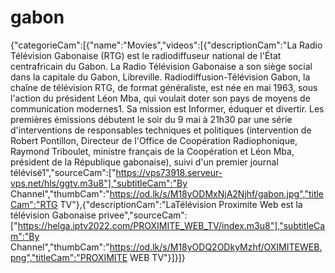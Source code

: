 # gabon
{"categorieCam":[{"name":"Movies","videos":[{"descriptionCam":"La Radio Télévision Gabonaise (RTG) est le radiodiffuseur national de l'État centrafricain du Gabon. La Radio Télévision Gabonaise a son siège social dans la capitale du Gabon, Libreville. Radiodiffusion-Télévision Gabon, la chaîne de télévision RTG, de format généraliste, est née en mai 1963, sous l'action du président Léon Mba, qui voulait doter son pays de moyens de communication modernes1. Sa mission est Informer, éduquer et divertir. Les premières émissions débutent le soir du 9 mai à 21h30 par une série d'interventions de responsables techniques et politiques (intervention de Robert Pontillon, Directeur de l'Office de Coopération Radiophonique, Raymond Triboulet, ministre français de la Coopération et Léon Mba, président de la République gabonaise), suivi d'un premier journal télévisé1","sourceCam":["https://vps73918.serveur-vps.net/hls/ggtv.m3u8"],"subtitleCam":"By Channel","thumbCam":"https://od.lk/s/M18yODMxNjA2Njhf/gabon.jpg","titleCam":"RTG TV"},{"descriptionCam":"LaTélévision Proximite Web est la télévision Gabonaise privee","sourceCam":["https://helga.iptv2022.com/PROXIMITE_WEB_TV/index.m3u8"],"subtitleCam":"By Channel","thumbCam":"https://od.lk/s/M18yODQ2ODkyMzhf/OXIMITEWEB.png","titleCam":"PROXIMITE WEB TV"}]}]}
